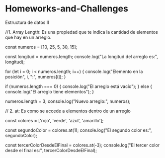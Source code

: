 # Homeworks-and-Challenges
Estructura de datos II

//1.	Array Length: Es una propiedad que te indica la cantidad de elementos que hay en un arreglo. 

const numeros = [10, 25, 5, 30, 15];

const longitud = numeros.length;
console.log("La longitud del arreglo es:", longitud); 

for (let i = 0; i < numeros.length; i++) {
  console.log("Elemento en la posición", i, ":", numeros[i]);
}

if (numeros.length === 0) {
  console.log("El arreglo está vacío");
} else {
  console.log("El arreglo tiene elementos");
}

numeros.length = 3;
console.log("Nuevo arreglo:", numeros); 

// 2. at: Es como se accede a elementos dentro de un arreglo

const colores = ['rojo', 'verde', 'azul', 'amarillo'];

const segundoColor = colores.at(1);
console.log("El segundo color es:", segundoColor); 

const tercerColorDesdeElFinal = colores.at(-3);
console.log("El tercer color desde el final es:", tercerColorDesdeElFinal); 
